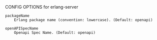 
CONFIG OPTIONS for erlang-server

	packageName
	    Erlang package name (convention: lowercase). (Default: openapi)

	openAPISpecName
	    Openapi Spec Name. (Default: openapi)


